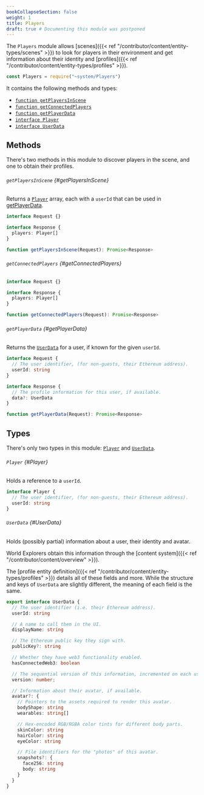 ```yaml
---
bookCollapseSection: false
weight: 1
title: Players
draft: true # Documenting this module was postponed
---
```


The `Players` module allows [scenes]({{< ref "/contributor/content/entity-types/scenes" >}}) to look for players in their environment and get information about their identity and [profiles]({{< ref "/contributor/content/entity-types/profiles" >}}).

```ts
const Players = require("~system/Players")
```

It contains the following methods and types:

* [`function getPlayersInScene`](#getPlayersInScene)
* [`function getConnectedPlayers`](#getPlayersInScene)
* [`function getPlayerData`](#getPlayerData)
* [`interface Player`](#Player)
* [`interface UserData`](#UserData)


## Methods

There's two methods in this module to discover players in the scene, and one to obtain their profiles.

###### `getPlayersInScene` {#getPlayersInScene}

Returns a [`Player`](#Player) array, each with a `userId` that can be used in [getPlayerData](#getPlayerData).

```ts
interface Request {}

interface Response {
  players: Player[]
}

function getPlayersInScene(Request): Promise<Response>
```

###### `getConnectedPlayers` {#getConnectedPlayers}

```ts
interface Request {}

interface Response {
  players: Player[]
}

function getConnectedPlayers(Request): Promise<Response>
```

###### `getPlayerData` {#getPlayerData}

Returns the [`UserData`](#UserData) for a user, if known for the given `userId`.

```ts
interface Request {
  // The user identifier, (for non-guests, their Ethereum address).
  userId: string
}

interface Response {
  // The profile information for this user, if available.
  data?: UserData
}

function getPlayerData(Request): Promise<Response>
```

## Types

There's only two types in this module: [`Player`](#Player) and [`UserData`](#UserData).

###### `Player` {#Player}

Holds a reference to a `userId`.

```ts
interface Player {
  // The user identifier, (for non-guests, their Ethereum address).
  userId: string
}
```

###### `UserData` {#UserData}

Holds (possibly partial) information about a user, their identity and avatar. 

World Explorers obtain this information through the [content system]({{< ref "/contributor/content/overview" >}}).

The [profile entity definition]({{< ref "/contributor/content/entity-types/profiles" >}}) details all of these fields and more. While the structure and keys of `UserData` are slightly different, the meaning of each field is the same.

```ts
export interface UserData {
  // The user identifier (i.e. their Ethereum address).
  userId: string

  // A name to call them in the UI.
  displayName: string

  // The Ethereum public key they sign with.
  publicKey?: string

  // Whether they have web3 functionality enabled.
  hasConnectedWeb3: boolean

  // The sequential version of this information, incremented on each user update.
  version: number;

  // Information about their avatar, if available.
  avatar?: {
    // Pointers to the assets required to render this avatar.
    bodyShape: string
    wearables: string[]

    // Hex-encoded RGB/RGBA color tints for different body parts.
    skinColor: string
    hairColor: string
    eyeColor: string

    // File identifiers for the "photos" of this avatar.
    snapshots?: {
      face256: string
      body: string
    }
  }
}
```
